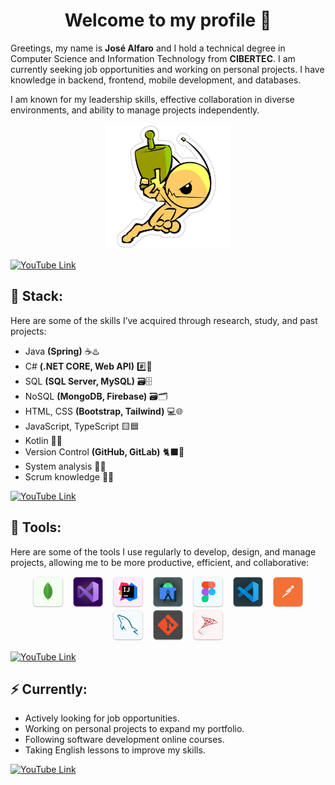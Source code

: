 <h1 align="center">Welcome to my profile 🚀</h1>

<p>
    Greetings, my name is <b>José Alfaro</b> and I hold a technical degree in Computer Science and Information Technology from <b>CIBERTEC</b>. 
    I am currently seeking job opportunities and working on personal projects. I have knowledge in backend, frontend, mobile development, and databases.
</p>

<p>
    I am known for my leadership skills, effective collaboration in diverse environments, and ability to manage projects independently.
</p>

<p align="center">
    <img src="./img/alien.webp" width="200px" alt="Alien">
</p>

<a href="https://www.youtube.com/watch?v=Up6Lmv4yoHg">
    <img src="https://user-images.githubusercontent.com/73097560/115834477-dbab4500-a447-11eb-908a-139a6edaec5c.gif" alt="YouTube Link">
</a>

<h2>🌟 Stack:</h2>
<p>Here are some of the skills I’ve acquired through research, study, and past projects:</p>
<ul>
    <li>Java <b>(Spring)</b> ☕♨️</li>
    <li>C# <b>(.NET CORE, Web API)</b> #️⃣🤖</li>
    <li>SQL <b>(SQL Server, MySQL)</b> 🗃️🗄️</li>
    <li>NoSQL <b>(MongoDB, Firebase)</b> 🗃️🗂️</li>
    <li>HTML, CSS <b>(Bootstrap, Tailwind)</b> 💻🌐</li>
    <li>JavaScript, TypeScript 🟨🟦</li>
    <li>Kotlin 📱✨</li>
    <li>Version Control <b>(GitHub, GitLab)</b> 🐈‍⬛🦊</li>
    <li>System analysis 📝🏅</li>
    <li>Scrum knowledge 🔄🎯</li>
</ul>

<a href="https://www.youtube.com/watch?v=wflrhtGXWZw">
    <img src="https://user-images.githubusercontent.com/73097560/115834477-dbab4500-a447-11eb-908a-139a6edaec5c.gif" alt="YouTube Link">
</a>

<h2>🧰 Tools:</h2>
<p>
    Here are some of the tools I use regularly to develop, design, and manage projects, allowing me to be more productive, efficient, and collaborative:
</p>
<p align="center">
    <img src="./img/MongoDB.png" alt="MongoDB" style="width: 50px; height: auto; object-fit: contain;" hspace="5"/>
    <img src="./img/VisualStudio.png" alt="Visual Studio" style="width: 50px; height: auto; object-fit: contain;" hspace="5"/>
    <img src="./img/IntelliJ.png" alt="IntelliJ IDEA" style="width: 50px; height: auto; object-fit: contain;" hspace="5"/>
    <img src="./img/AndroidStudio.png" alt="Android Studio" style="width: 50px; height: auto; object-fit: contain;" hspace="5"/>
    <img src="./img/Figma.png" alt="Figma" style="width: 50px; height: auto; object-fit: contain;" hspace="5"/>
    <img src="./img/VisualStudioCode.png" alt="Visual Studio Code" style="width: 50px; height: auto; object-fit: contain;" hspace="5"/>
    <img src="./img/Postman.png" alt="Postman" style="width: 50px; height: auto; object-fit: contain;" hspace="5"/>
    <img src="./img/MySQL.png" alt="MySQL" style="width: 50px; height: auto; object-fit: contain;" hspace="5"/>
    <img src="./img/Git.png" alt="Git" style="width: 50px; height: auto; object-fit: contain;" hspace="5"/>
    <img src="./img/SQLServer.png" alt="SQL Server" style="width: 50px; height: auto; object-fit: contain;" hspace="5"/>
</p>

<a href="https://www.youtube.com/watch?v=HcuB_kpX3tc">
    <img src="https://user-images.githubusercontent.com/73097560/115834477-dbab4500-a447-11eb-908a-139a6edaec5c.gif" alt="YouTube Link">
</a>

<h2>⚡ Currently:</h2>
<ul>
    <li>Actively looking for job opportunities.</li>
    <li>Working on personal projects to expand my portfolio.</li>
    <li>Following software development online courses.</li>
    <li>Taking English lessons to improve my skills.</li>
</ul>

<a href="https://www.youtube.com/watch?v=l-Yclah0I-M">
    <img src="https://user-images.githubusercontent.com/73097560/115834477-dbab4500-a447-11eb-908a-139a6edaec5c.gif" alt="YouTube Link">
</a>